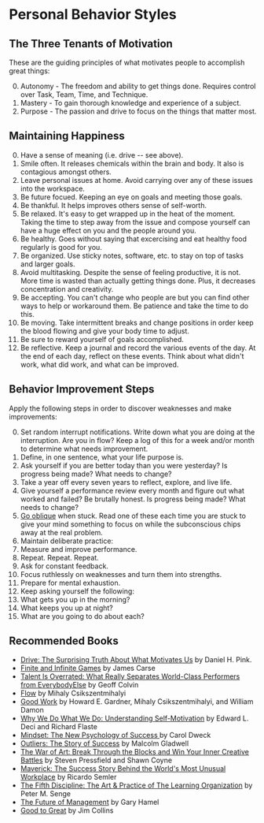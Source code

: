 # Personal Behavior Styles

## The Three Tenants of Motivation

These are the guiding principles of what motivates people to accomplish great things:

0. Autonomy - The freedom and ability to get things done. Requires control over Task, Team, Time, and Technique.
0. Mastery - To gain thorough knowledge and experience of a subject.
0. Purpose - The passion and drive to focus on the things that matter most.

## Maintaining Happiness

0. Have a sense of meaning (i.e. drive -- see above).
0. Smile often. It releases chemicals within the brain and body. It also is contagious amongst others.
0. Leave personal issues at home. Avoid carrying over any of these issues into the workspace.
0. Be future focued. Keeping an eye on goals and meeting those goals.
0. Be thankful. It helps improves others sense of self-worth.
0. Be relaxed. It's easy to get wrapped up in the heat of the moment. Taking the time to step away from the issue
   and compose yourself can have a huge effect on you and the people around you.
0. Be healthy. Goes without saying that excercising and eat healthy food regularly is good for you.
0. Be organized. Use sticky notes, software, etc. to stay on top of tasks and larger goals.
0. Avoid multitasking. Despite the sense of feeling productive, it is not. More time is wasted than actually getting
   things done. Plus, it decreases concentration and creativity.
0. Be accepting. You can't change who people are but you can find other ways to help or workaround them. Be patience
   and take the time to do this.
0. Be moving. Take intermittent breaks and change positions in order keep the blood flowing and give your body time to
   adjust.
0. Be sure to reward yourself of goals accomplished.
0. Be reflective. Keep a journal and record the various events of the day. At the end of each day, reflect on these
   events. Think about what didn't work, what did work, and what can be improved.

## Behavior Improvement Steps

Apply the following steps in order to discover weaknesses and make improvements:

0. Set random interrupt notifications. Write down what you are doing at the interruption. Are you in flow?
Keep a log of this for a week and/or month to determine what needs improvement.
0. Define, in one sentence, what your life purpose is.
0. Ask yourself if you are better today than you were yesterday? Is progress being made? What needs to change?
0. Take a year off every seven years to reflect, explore, and live life.
0. Give yourself a performance review every month and figure out what worked and failed? Be brutally honest.
Is progress being made? What needs to change?
0. [Go oblique](https://twitter.com/Oblique_Chirps) when stuck. Read one of these each time you are stuck to give
your mind something to focus on while the subconscious chips away at the real problem.
0. Maintain deliberate practice:
  0. Measure and improve performance.
  0. Repeat. Repeat. Repeat.
  0. Ask for constant feedback.
  0. Focus ruthlessly on weaknesses and turn them into strengths.
  0. Prepare for mental exhaustion.
0. Keep asking yourself the following:
  0. What gets you up in the morning?
  0. What keeps you up at night?
  0. What are you going to do about each?

## Recommended Books

- [Drive: The Surprising Truth About What Motivates Us](http://www.amazon.com/Drive-Surprising-Truth-About-Motivates/dp/1594484805/ref=sr_1_1?ie=UTF8&qid=1375569191&sr=8-1&keywords=Drive) by Daniel H. Pink.
- [Finite and Infinite Games](http://www.amazon.com/Finite-Infinite-Games-James-Carse/dp/1476731713/ref=sr_1_1?ie=UTF8&qid=1375573433&sr=8-1&keywords=Finite+and+Infinite+Games) by James Carse
- [Talent Is Overrated: What Really Separates World-Class Performers from EverybodyElse](http://www.amazon.com/Talent-Overrated-World-Class-Performers-EverybodyElse/dp/1591842948/ref=sr_1_1?ie=UTF8&qid=1375573465&sr=8-1&keywords=Talent+Is+Overrated%3A+What+Really+Separates+World-Class+Performers+from+EverybodyElse) by Geoff Colvin
- [Flow](http://www.amazon.com/Flow-The-Psychology-Optimal-Experience/dp/0061339202/ref=sr_1_1?ie=UTF8&qid=1375573492&sr=8-1&keywords=Flow) by Mihaly Csikszentmihalyi
- [Good Work](http://www.amazon.com/Good-Work-Howard-E-Gardner/dp/0465026087/ref=sr_1_1?ie=UTF8&qid=1375573615&sr=8-1&keywords=Good+Work) by Howard E. Gardner, Mihaly Csikszentmihalyi, and William Damon
- [Why We Do What We Do: Understanding Self-Motivation](http://www.amazon.com/Why-We-What-Understanding-Self-Motivation/dp/0140255265/ref=sr_1_1?ie=UTF8&qid=1375573514&sr=8-1&keywords=Why+We+Do+What+We+Do%3A+Understanding+Self-Motivation) by Edward L. Deci and Richard Flaste
- [Mindset: The New Psychology of Success ](http://www.amazon.com/Mindset-The-New-Psychology-Success/dp/0345472322/ref=sr_1_1?ie=UTF8&qid=1375573577&sr=8-1&keywords=Mindset) by Carol Dweck
- [Outliers: The Story of Success](http://www.amazon.com/Outliers-Story-Success-Malcolm-Gladwell/dp/0316017930/ref=sr_1_1?ie=UTF8&qid=1375573653&sr=8-1&keywords=Outliers%3A+The+Story+of+Success) by Malcolm Gladwell
- [The War of Art: Break Through the Blocks and Win Your Inner Creative Battles](http://www.amazon.com/The-War-Art-Through-Creative/dp/1936891026/ref=sr_1_1?ie=UTF8&qid=1375573686&sr=8-1&keywords=The+War+of+Art%3A+Break+Through+the+Blocks+and+Win+Your+Inner+Creative+Battles) by Steven Pressfield and Shawn Coyne
- [Maverick: The Success Story Behind the World's Most Unusual Workplace](http://www.amazon.com/Maverick-Success-Behind-Unusual-Workplace/dp/0446670553/ref=sr_1_1?ie=UTF8&qid=1375573720&sr=8-1&keywords=Maverick%3A+The+Success+Story+Behind+the+World%27s+Most+Unusual+Workplace) by Ricardo Semler
- [The Fifth Discipline: The Art & Practice of The Learning Organization](http://www.amazon.com/The-Fifth-Discipline-Practice-Organization/dp/0385517254/ref=sr_1_1?ie=UTF8&qid=1375573751&sr=8-1&keywords=The+Fifth+Discipline%3A+The+Art+%26+Practice+of+The+Learning+Organization) by Peter M. Senge
- [The Future of Management](http://www.amazon.com/The-Future-Management-Gary-Hamel/dp/1422102505/ref=sr_1_1?ie=UTF8&qid=1375573778&sr=8-1&keywords=The+Future+of+Management) by Gary Hamel
- [Good to Great](http://www.amazon.com/Good-Great-Companies-Leap-Others/dp/0066620996/ref=sr_1_sc_1?ie=UTF8&qid=1375573794&sr=8-1-spell&keywords=Good+to+Greawt) by Jim Collins
